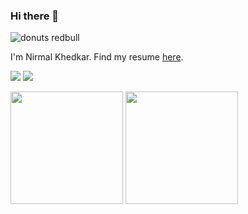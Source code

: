 ### Hi there 👋

![donuts redbull](https://user-images.githubusercontent.com/25480443/109664826-911df280-7b93-11eb-98c6-2fd125ef488c.gif)

I'm Nirmal Khedkar. Find my resume [here](https://nirmalhk7.com/Resume.pdf).

<p>
<a href="https://linkedin.com/in/nirmalhk7"><img src="https://img.shields.io/badge/-nirmalhk7-0077B5?style=flat&logo=Linkedin&logoColor=white"/></a>
<a href="mailto:nirmalhk7@gmail.com"><img src="https://img.shields.io/badge/-nirmalhk7@gmail.com-D14836?style=flat&logo=Gmail&logoColor=white"/></a>
</p>


<p>
  <img height="180em" src="https://github-readme-stats-eight-theta.vercel.app/api?username=nirmalhk7&show_icons=true&theme=radical&include_all_commits=true&count_private=true"/>
  <img height="180em" src="https://github-readme-stats-eight-theta.vercel.app/api/top-langs/?username=nirmalhk7&layout=compact&langs_count=8&theme=radical"/>
  </p>
